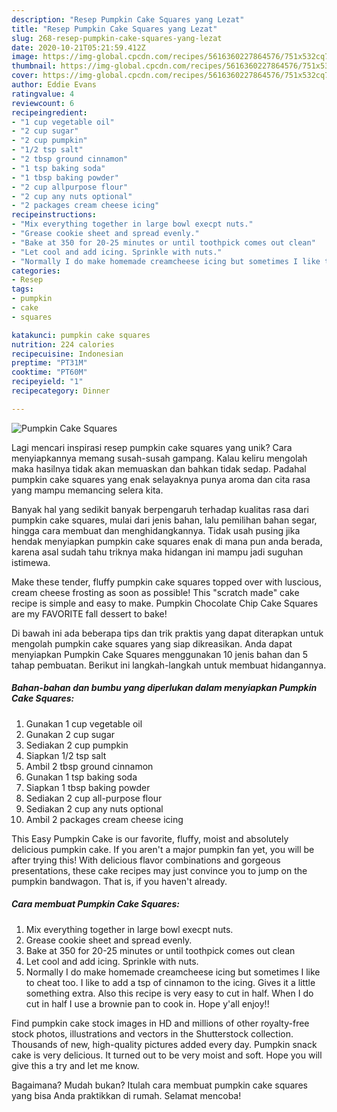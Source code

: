 ```yaml
---
description: "Resep Pumpkin Cake Squares yang Lezat"
title: "Resep Pumpkin Cake Squares yang Lezat"
slug: 268-resep-pumpkin-cake-squares-yang-lezat
date: 2020-10-21T05:21:59.412Z
image: https://img-global.cpcdn.com/recipes/5616360227864576/751x532cq70/pumpkin-cake-squares-recipe-main-photo.jpg
thumbnail: https://img-global.cpcdn.com/recipes/5616360227864576/751x532cq70/pumpkin-cake-squares-recipe-main-photo.jpg
cover: https://img-global.cpcdn.com/recipes/5616360227864576/751x532cq70/pumpkin-cake-squares-recipe-main-photo.jpg
author: Eddie Evans
ratingvalue: 4
reviewcount: 6
recipeingredient:
- "1 cup vegetable oil"
- "2 cup sugar"
- "2 cup pumpkin"
- "1/2 tsp salt"
- "2 tbsp ground cinnamon"
- "1 tsp baking soda"
- "1 tbsp baking powder"
- "2 cup allpurpose flour"
- "2 cup any nuts optional"
- "2 packages cream cheese icing"
recipeinstructions:
- "Mix everything together in large bowl execpt nuts."
- "Grease cookie sheet and spread evenly."
- "Bake at 350 for 20-25 minutes or until toothpick comes out clean"
- "Let cool and add icing. Sprinkle with nuts."
- "Normally I do make homemade creamcheese icing but sometimes I like to cheat too. I like to add a tsp of cinnamon to the icing. Gives it a little something extra. Also this recipe is very easy to cut in half. When I do cut in half I use a brownie pan to cook in. Hope y&#39;all enjoy!!"
categories:
- Resep
tags:
- pumpkin
- cake
- squares

katakunci: pumpkin cake squares 
nutrition: 224 calories
recipecuisine: Indonesian
preptime: "PT31M"
cooktime: "PT60M"
recipeyield: "1"
recipecategory: Dinner

---
```



![Pumpkin Cake Squares](https://img-global.cpcdn.com/recipes/5616360227864576/751x532cq70/pumpkin-cake-squares-recipe-main-photo.jpg)

Lagi mencari inspirasi resep pumpkin cake squares yang unik? Cara menyiapkannya memang susah-susah gampang. Kalau keliru mengolah maka hasilnya tidak akan memuaskan dan bahkan tidak sedap. Padahal pumpkin cake squares yang enak selayaknya punya aroma dan cita rasa yang mampu memancing selera kita.

Banyak hal yang sedikit banyak berpengaruh terhadap kualitas rasa dari pumpkin cake squares, mulai dari jenis bahan, lalu pemilihan bahan segar, hingga cara membuat dan menghidangkannya. Tidak usah pusing jika hendak menyiapkan pumpkin cake squares enak di mana pun anda berada, karena asal sudah tahu triknya maka hidangan ini mampu jadi suguhan istimewa.

Make these tender, fluffy pumpkin cake squares topped over with luscious, cream cheese frosting as soon as possible! This &#34;scratch made&#34; cake recipe is simple and easy to make. Pumpkin Chocolate Chip Cake Squares are my FAVORITE fall dessert to bake!


Di bawah ini ada beberapa tips dan trik praktis yang dapat diterapkan untuk mengolah pumpkin cake squares yang siap dikreasikan. Anda dapat menyiapkan Pumpkin Cake Squares menggunakan 10 jenis bahan dan 5 tahap pembuatan. Berikut ini langkah-langkah untuk membuat hidangannya.

<!--inarticleads1-->

##### Bahan-bahan dan bumbu yang diperlukan dalam menyiapkan Pumpkin Cake Squares:

1. Gunakan 1 cup vegetable oil
1. Gunakan 2 cup sugar
1. Sediakan 2 cup pumpkin
1. Siapkan 1/2 tsp salt
1. Ambil 2 tbsp ground cinnamon
1. Gunakan 1 tsp baking soda
1. Siapkan 1 tbsp baking powder
1. Sediakan 2 cup all-purpose flour
1. Sediakan 2 cup any nuts optional
1. Ambil 2 packages cream cheese icing


This Easy Pumpkin Cake is our favorite, fluffy, moist and absolutely delicious pumpkin cake. If you aren&#39;t a major pumpkin fan yet, you will be after trying this! With delicious flavor combinations and gorgeous presentations, these cake recipes may just convince you to jump on the pumpkin bandwagon. That is, if you haven&#39;t already. 

<!--inarticleads2-->

##### Cara membuat Pumpkin Cake Squares:

1. Mix everything together in large bowl execpt nuts.
1. Grease cookie sheet and spread evenly.
1. Bake at 350 for 20-25 minutes or until toothpick comes out clean
1. Let cool and add icing. Sprinkle with nuts.
1. Normally I do make homemade creamcheese icing but sometimes I like to cheat too. I like to add a tsp of cinnamon to the icing. Gives it a little something extra. Also this recipe is very easy to cut in half. When I do cut in half I use a brownie pan to cook in. Hope y&#39;all enjoy!!


Find pumpkin cake stock images in HD and millions of other royalty-free stock photos, illustrations and vectors in the Shutterstock collection. Thousands of new, high-quality pictures added every day. Pumpkin snack cake is very delicious. It turned out to be very moist and soft. Hope you will give this a try and let me know. 

Bagaimana? Mudah bukan? Itulah cara membuat pumpkin cake squares yang bisa Anda praktikkan di rumah. Selamat mencoba!
